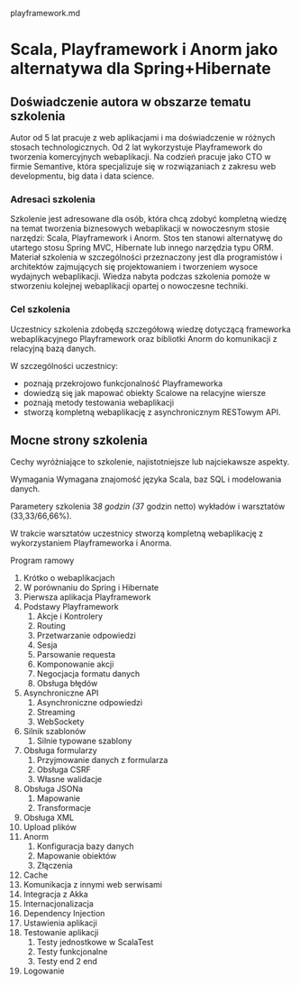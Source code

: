 playframework.md

# Scala, Playframework i Anorm jako alternatywa dla Spring+Hibernate


## Doświadczenie autora w obszarze tematu szkolenia
Autor od 5 lat pracuje z web aplikacjami i ma doświadczenie w różnych stosach technologicznych. Od 2 lat wykorzystuje Playframework do tworzenia komercyjnych webaplikacji. Na codzień pracuje jako CTO w firmie Semantive, która specjalizuje się w rozwiązaniach z zakresu web developmentu, big data i data science.

### Adresaci szkolenia
Szkolenie jest adresowane dla osób, która chcą zdobyć kompletną wiedzę na temat tworzenia biznesowych webaplikacji w nowoczesnym stosie narzędzi: Scala, Playframework i Anorm. Stos ten stanowi alternatywę do utartego stosu Spring MVC, Hibernate lub innego narzędzia typu ORM.
Materiał szkolenia w szczególności przeznaczony jest dla programistów i architektów zajmujących się projektowaniem i tworzeniem wysoce wydajnych webaplikacji.
Wiedza nabyta podczas szkolenia pomoże w stworzeniu kolejnej webaplikacji opartej o nowoczesne techniki.

### Cel szkolenia
Uczestnicy szkolenia zdobędą szczegółową wiedzę dotyczącą frameworka webaplikacyjnego Playframework oraz bibliotki Anorm do komunikacji z relacyjną bazą danych. 

W szczególności uczestnicy:
- poznają przekrojowo funkcjonalność Playframeworka
- dowiedzą się jak mapować obiekty Scalowe na relacyjne wiersze
- poznają metody testowania webaplikacji
- stworzą kompletną webaplikację z asynchronicznym RESTowym API.


## Mocne strony szkolenia
Cechy wyróżniające to szkolenie, najistotniejsze lub najciekawsze aspekty.

Wymagania
Wymagana znajomość języka Scala, baz SQL i modelowania danych.

Parametery szkolenia
3*8 godzin (3*7 godzin netto) wykładów i warsztatów (33,33/66,66%).

W trakcie warsztatów uczestnicy stworzą kompletną webaplikację z wykorzystaniem Playframeworka i Anorma.

Program ramowy

1. Krótko o webaplikacjach
2. W porównaniu do Spring i Hibernate
3. Pierwsza aplikacja Playframework
4. Podstawy Playframework
	1. Akcje i Kontrolery 
	2. Routing
	3. Przetwarzanie odpowiedzi
	4. Sesja
	5. Parsowanie requesta
	6. Komponowanie akcji
	7. Negocjacja formatu danych
	8. Obsługa błędów
5. Asynchroniczne API
	1. Asynchroniczne odpowiedzi
	2. Streaming
	3. WebSockety
6. Silnik szablonów
	1. Silnie typowane szablony
7. Obsługa formularzy
	1. Przyjmowanie danych z formularza
	2. Obsługa CSRF
	3. Własne walidacje
8. Obsługa JSONa
	1. Mapowanie
	2. Transformacje
9. Obsługa XML
10. Upload plików
11. Anorm
	1. Konfiguracja bazy danych
	2. Mapowanie obiektów
	3. Złączenia
12. Cache
13. Komunikacja z innymi web serwisami
14. Integracja z Akka
15. Internacjonalizacja
16. Dependency Injection
17. Ustawienia aplikacji
18. Testowanie aplikacji
	1. Testy jednostkowe w ScalaTest
	2. Testy funkcjonalne
	3. Testy end 2 end
19. Logowanie
